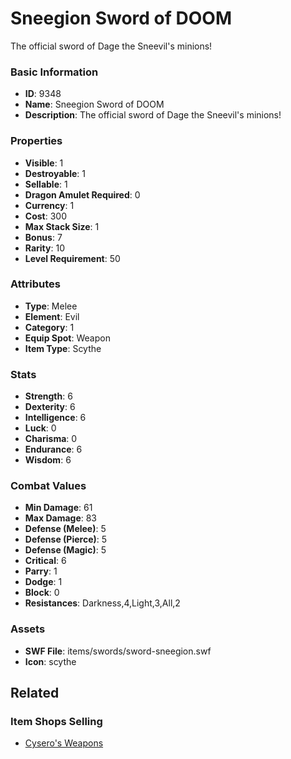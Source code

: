 # Sneegion Sword of DOOM

The official sword of Dage the Sneevil's minions!

### Basic Information

- **ID**: 9348
- **Name**: Sneegion Sword of DOOM
- **Description**: The official sword of Dage the Sneevil&#039;s minions!

### Properties

- **Visible**: 1
- **Destroyable**: 1
- **Sellable**: 1
- **Dragon Amulet Required**: 0
- **Currency**: 1
- **Cost**: 300
- **Max Stack Size**: 1
- **Bonus**: 7
- **Rarity**: 10
- **Level Requirement**: 50

### Attributes

- **Type**: Melee
- **Element**: Evil
- **Category**: 1
- **Equip Spot**: Weapon
- **Item Type**: Scythe

### Stats

- **Strength**: 6
- **Dexterity**: 6
- **Intelligence**: 6
- **Luck**: 0
- **Charisma**: 0
- **Endurance**: 6
- **Wisdom**: 6

### Combat Values

- **Min Damage**: 61
- **Max Damage**: 83
- **Defense (Melee)**: 5
- **Defense (Pierce)**: 5
- **Defense (Magic)**: 5
- **Critical**: 6
- **Parry**: 1
- **Dodge**: 1
- **Block**: 0
- **Resistances**: Darkness,4,Light,3,All,2

### Assets

- **SWF File**: items/swords/sword-sneegion.swf
- **Icon**: scythe

## Related

### Item Shops Selling

- [Cysero's Weapons](../item-shops/44-cysero-s-weapons.md)

